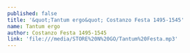 ```yaml
---
published: false
title: '&quot;Tantum ergo&quot; Costanzo Festa 1495-1545'
name: Tantum ergo
author: Costanzo Festa 1495-1545
link: 'file:///media/STORE%20N%20GO/Tantum%20Festa.mp3'
---
```

